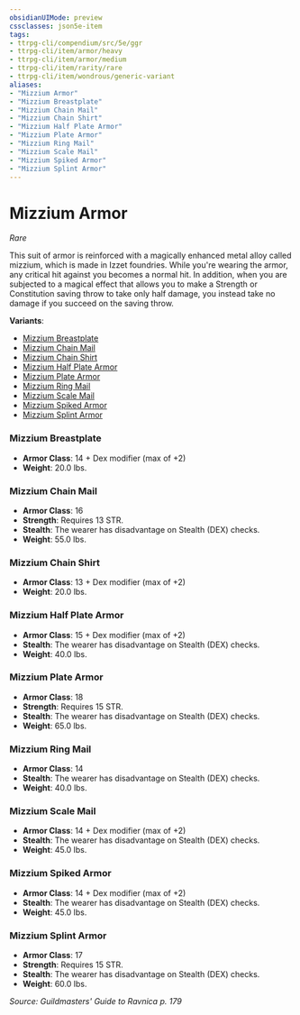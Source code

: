 ```yaml
---
obsidianUIMode: preview
cssclasses: json5e-item
tags:
- ttrpg-cli/compendium/src/5e/ggr
- ttrpg-cli/item/armor/heavy
- ttrpg-cli/item/armor/medium
- ttrpg-cli/item/rarity/rare
- ttrpg-cli/item/wondrous/generic-variant
aliases: 
- "Mizzium Armor"
- "Mizzium Breastplate"
- "Mizzium Chain Mail"
- "Mizzium Chain Shirt"
- "Mizzium Half Plate Armor"
- "Mizzium Plate Armor"
- "Mizzium Ring Mail"
- "Mizzium Scale Mail"
- "Mizzium Spiked Armor"
- "Mizzium Splint Armor"
---
```

# Mizzium Armor
*Rare*  


This suit of armor is reinforced with a magically enhanced metal alloy called mizzium, which is made in Izzet foundries. While you're wearing the armor, any critical hit against you becomes a normal hit. In addition, when you are subjected to a magical effect that allows you to make a Strength or Constitution saving throw to take only half damage, you instead take no damage if you succeed on the saving throw.

**Variants**:
- [Mizzium Breastplate](#Mizzium%20Breastplate)
- [Mizzium Chain Mail](#Mizzium%20Chain%20Mail)
- [Mizzium Chain Shirt](#Mizzium%20Chain%20Shirt)
- [Mizzium Half Plate Armor](#Mizzium%20Half%20Plate%20Armor)
- [Mizzium Plate Armor](#Mizzium%20Plate%20Armor)
- [Mizzium Ring Mail](#Mizzium%20Ring%20Mail)
- [Mizzium Scale Mail](#Mizzium%20Scale%20Mail)
- [Mizzium Spiked Armor](#Mizzium%20Spiked%20Armor)
- [Mizzium Splint Armor](#Mizzium%20Splint%20Armor)

### Mizzium Breastplate

- **Armor Class**: 14 + Dex modifier (max of +2)
- **Weight**: 20.0 lbs.

### Mizzium Chain Mail

- **Armor Class**: 16
- **Strength**: Requires 13 STR.
- **Stealth**: The wearer has disadvantage on Stealth (DEX) checks.
- **Weight**: 55.0 lbs.

### Mizzium Chain Shirt

- **Armor Class**: 13 + Dex modifier (max of +2)
- **Weight**: 20.0 lbs.

### Mizzium Half Plate Armor

- **Armor Class**: 15 + Dex modifier (max of +2)
- **Stealth**: The wearer has disadvantage on Stealth (DEX) checks.
- **Weight**: 40.0 lbs.

### Mizzium Plate Armor

- **Armor Class**: 18
- **Strength**: Requires 15 STR.
- **Stealth**: The wearer has disadvantage on Stealth (DEX) checks.
- **Weight**: 65.0 lbs.

### Mizzium Ring Mail

- **Armor Class**: 14
- **Stealth**: The wearer has disadvantage on Stealth (DEX) checks.
- **Weight**: 40.0 lbs.

### Mizzium Scale Mail

- **Armor Class**: 14 + Dex modifier (max of +2)
- **Stealth**: The wearer has disadvantage on Stealth (DEX) checks.
- **Weight**: 45.0 lbs.

### Mizzium Spiked Armor

- **Armor Class**: 14 + Dex modifier (max of +2)
- **Stealth**: The wearer has disadvantage on Stealth (DEX) checks.
- **Weight**: 45.0 lbs.

### Mizzium Splint Armor

- **Armor Class**: 17
- **Strength**: Requires 15 STR.
- **Stealth**: The wearer has disadvantage on Stealth (DEX) checks.
- **Weight**: 60.0 lbs.


*Source: Guildmasters' Guide to Ravnica p. 179*